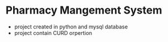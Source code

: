 # Pharmacy Mangement System 
 
- project created in python and mysql database
- project contain CURD orpertion 
